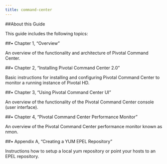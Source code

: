 ```yaml
---
title: command-center 
---
```



##About this Guide


This guide includes the following topics:

##• Chapter 1, “Overview”

An overview of the functionality and architecture of Pivotal Command Center.

##• Chapter 2, “Installing Pivotal Command Center 2.0” 

Basic instructions for installing and configuring Pivotal Command Center to monitor a running instance 
of Pivotal HD.

##• Chapter 3, “Using Pivotal Command Center UI”

An overview of the functionality of the Pivotal Command Center console (user interface).

##• Chapter 4, “Pivotal Command Center Performance Monitor”

 An overview of the Pivotal Command Center performance monitor known as nmon.

##• Appendix A, “Creating a YUM EPEL Repository”

 Instructions how to setup a local yum repository or point your hosts to an EPEL repository.




  

